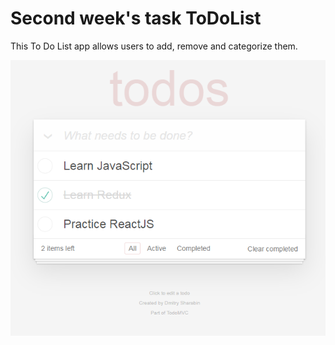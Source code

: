 # Second week's task ToDoList
This To Do List app allows users to add, remove and categorize them.

![](images/readmeImage.png)

